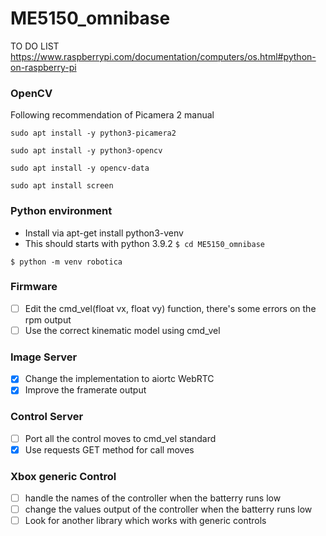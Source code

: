 # ME5150_omnibase

TO DO LIST
<https://www.raspberrypi.com/documentation/computers/os.html#python-on-raspberry-pi>
### OpenCV
Following recommendation of Picamera 2 manual

```sudo apt install -y python3-picamera2```

```sudo apt install -y python3-opencv```

```sudo apt install -y opencv-data```

```sudo apt install screen```

### Python environment
- Install via apt-get install python3-venv
- This should starts with python 3.9.2
```$ cd ME5150_omnibase ```

```$ python -m venv robotica```

### Firmware
- [ ] Edit the cmd_vel(float vx, float vy) function, there's some errors on the rpm output
- [ ] Use the correct kinematic model using cmd_vel
### Image Server
- [x] Change the implementation to aiortc WebRTC
- [x] Improve the framerate output
### Control Server
- [ ] Port all the control moves to cmd_vel standard
- [x] Use requests GET method for call moves

### Xbox generic Control
- [ ] handle the names of the controller when the batterry runs low
- [ ] change the values output of the controller when the batterry runs low
- [ ] Look for another library which works with generic controls
